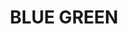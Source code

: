 ---
title: "BLUE GREEN"
price: "TBA"
desc: "Opis nije dostupan"
img_path: "/assets/img/A.MIG-0069.jpg"
brand: AMMO
available: true
cat: "acrylics"
subcat: "ACRYLIC PAINTS (17 mL)"
subsubcat: "SS"
---
